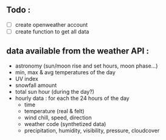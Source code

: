 ## Todo :

- [ ] create openweather account
- [ ] create function to get all data

## data available from the weather API :

- astronomy (sun/moon rise and set hours, moon phase...)
- min, max & avg temperatures of the day
- UV index
- snowfall amount
- total sun hour (during the day?)
- hourly data : for each the 24 hours of the day
  - time
  - temperature (real & felt)
  - wind chill, speed, direction
  - weather code (synthetized data)
  - precipitation, humidity, visibility, pressure, cloudcover
